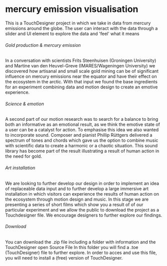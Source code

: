 # mercury emission visualisation


This is a TouchDesigner project in which we take in data from mercury emissions around the globe. The user can interact with the data through a slider and UI element to explore the data and 'feel' what it means

###### Gold production & mercury emission

In a conversation with scientists Frits Steenhuisen (Groningen University) and Martine van den Heuvel-Greve (IMARES/Wageningen University) we discovered how artisanal and small scale gold mining can be of significant influence on mercury emissions near the equator and have their effect on the ecosystem in the arctic. With that input we found the base ingredients for an experiment combining data and motion design to create an emotive experience.

###### Science & emotion

A second part of our motion research was to search for a balance to bring both an informative as an emotional result, as we think the emotive state of a user can be a catalyst for action. To emphasise this idea we also wanted to incorporate sound. Composer and pianist Phillip Rüttgers delivered a spectrum of tones and chords which gave us the option to combine music with scientific data to create a harmonic or a chaotic situation. This sound library has become part of the result illustrating a result of human action in the need for gold. 

###### Art installation

We are looking to further develop our design in order to implement an idea of replaceable data input and to further develop a large immersive art installation in which visitors can experience the results of human action on the ecosystem through motion design and music.
In this stage we are presenting a series of short films which show you a result of of our particular experiment and we allow the public to download the project as a Touchdesigner file. We encourage designers to further explore our findings.

###### Download

You can download the .zip file including a folder with information and the TouchDesigner open Source File
In this folder you will find a .toe (TouchDesigner) file to further explore.
In order to acces and use this file, you will need to install a (free) version of TouchDesigner.
